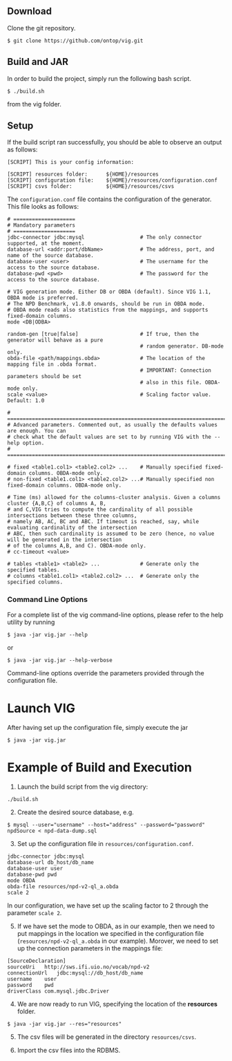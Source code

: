 ## Download

Clone the git repository. 

~~~~~~~~~~~~~~~~~~~
$ git clone https://github.com/ontop/vig.git
~~~~~~~~~~~~~~~~~~~

## Build and JAR
In order to build the project, simply run the following bash script.

~~~~~~~
$ ./build.sh
~~~~~~~

from the vig folder.

## Setup

If the build script ran successfully, you should be able to observe an output as follows:

~~~
[SCRIPT] This is your config information:

[SCRIPT] resources folder:      ${HOME}/resources
[SCRIPT] configuration file:    ${HOME}/resources/configuration.conf
[SCRIPT] csvs folder:           ${HOME}/resources/csvs
~~~

The `configuration.conf` file contains the configuration of the generator. This file looks as follows:

~~~~~~
# ====================
# Mandatory parameters
# ====================
jdbc-connector jdbc:mysql                  # The only connector supported, at the moment.
database-url <addr:port/dbName>            # The address, port, and name of the source database.
database-user <user>                       # The username for the access to the source database.
database-pwd <pwd>                         # The password for the access to the source database.

# VIG generation mode. Either DB or OBDA (default). Since VIG 1.1, OBDA mode is preferred.
# The NPD Benchmark, v1.8.0 onwards, should be run in OBDA mode.
# OBDA mode reads also statistics from the mappings, and supports fixed-domain columns.
mode <DB|ODBA>

random-gen [true|false]                    # If true, then the generator will behave as a pure 
                                           # random generator. DB-mode only.
obda-file <path/mappings.obda>             # The location of the mapping file in .obda format.
		  								   # IMPORTANT: Connection parameters should be set 
										   # also in this file. OBDA-mode only.
scale <value>                              # Scaling factor value. Default: 1.0 

# ====================================================================================== 
# Advanced parameters. Commented out, as usually the defaults values are enough. You can 
# check what the default values are set to by running VIG with the --help option.
# ======================================================================================

# fixed <table1.col1> <table2.col2> ...    # Manually specified fixed-domain columns. OBDA-mode only.
# non-fixed <table1.col1> <table2.col2> ...# Manually specified non fixed-domain columns. OBDA-mode only.

# Time (ms) allowed for the columns-cluster analysis. Given a columns cluster {A,B,C} of columns A, B, 
# and C,VIG tries to compute the cardinality of all possible intersections between these three columns,
# namely AB, AC, BC and ABC. If timeout is reached, say, while evaluating cardinality of the intersection
# ABC, then such cardinality is assumed to be zero (hence, no value will be generated in the intersection 
# of the columns A,B, and C). OBDA-mode only.
# cc-timeout <value>                       

# tables <table1> <table2> ...             # Generate only the specified tables.
# columns <table1.col1> <table2.col2> ...  # Generate only the specified columns. 
~~~~~~

### Command Line Options

For a complete list of the vig command-line options, please refer to the help utility by running

~~~~~~~~
$ java -jar vig.jar --help
~~~~~~~~

or 

~~~~~~~~
$ java -jar vig.jar --help-verbose
~~~~~~~~

Command-line options override the parameters provided through the configuration file.

# Launch VIG

After having set up the configuration file, simply execute the jar

~~~
$ java -jar vig.jar
~~~

# Example of Build and Execution

1) Launch the build script from the vig directory:

~~~~~~
./build.sh
~~~~~~

2) Create the desired source database, e.g.

~~~~~
$ mysql --user="username" --host="address" --password="password" npdSource < npd-data-dump.sql
~~~~~

3) Set up the configuration file in `resources/configuration.conf`.

~~~
jdbc-connector jdbc:mysql
database-url db_host/db_name
database-user user
database-pwd pwd
mode OBDA
obda-file resources/npd-v2-ql_a.obda
scale 2
~~~

In our configuration, we have set up the scaling factor to 2 through the parameter `scale 2`.

5) If we have set the mode to OBDA, as in our example, then we need to put mappings in the location we specified in the configuration file (`resources/npd-v2-ql_a.obda` in our example). Morover, we need to set up the connection parameters in the mappings file:

~~~
[SourceDeclaration]
sourceUri	http://sws.ifi.uio.no/vocab/npd-v2
connectionUrl	jdbc:mysql://db_host/db_name
username	user
password	pwd
driverClass	com.mysql.jdbc.Driver
~~~

4) We are now ready to run VIG, specifying the location of the __resources__ folder.

~~~~~~~~
$ java -jar vig.jar --res="resources"
~~~~~~~~

5) The csv files will be generated in the directory `resources/csvs`.

6) Import the csv files into the RDBMS.
